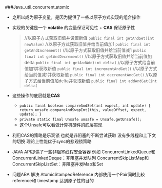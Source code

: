 ###Java..util.concurrent.atomic
* 之所以成为原子变量，是因为提供了一些以原子方式实现的组合操作
* 实现的关键是一个 **volatile** 的变量保证可见性 + **CAS** 保证原子性

     > //以原子方式获取旧值并设置新值
      `public final int getAndSet(int newValue)`
      //以原子方式获取旧值并给当前值加1
      `public final int getAndIncrement()`
      //以原子方式获取旧值并给当前值减1
      `public final int getAndDecrement()`
      //以原子方式获取旧值并给当前值加delta
      `public final int getAndAdd(int delta)`
      //以原子方式给当前值加1并获取新值
      `public final int incrementAndGet()`
      //以原子方式给当前值减1并获取新值
      `public final int decrementAndGet()`
      //以原子方式给当前值加delta并获取新值
      `public final int addAndGet(int delta)`
 * 这些操作的底层就是**CAS** 
    * `public final boolean compareAndSet(int expect, int update) {
           return unsafe.compareAndSwapInt(this, valueOffset, expect, update);
       }`
    * `private static final Unsafe unsafe = Unsafe.getUnsafe();`
    * 这个Unsafe可以看做计算机硬件的底层实现
 * 利用CAS的策略是乐观锁 也就是非阻塞的不断尝试获取 没有多线程和上下文的切换 理论上性能优于sync的悲观锁策略
 * JAVA API提供了一些非阻塞线程安全容器 例如 ConcurrentLinkedQueue和ConcurrentLinkedDeque：非阻塞并发队列
                         ConcurrentSkipListMap和ConcurrentSkipListSet：非阻塞并发Map和Set
  * 问题ABA 解决 AtomicStampedReference 内部使用一个Pair同时比较 reference和 timestamp 达到原子性的目的                  
